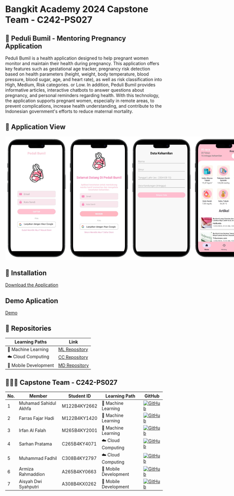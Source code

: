 # Bangkit Academy 2024 Capstone Team - C242-PS027

## 📖 Peduli Bumil - Mentoring Pregnancy Application
Peduli Bumil is a health application designed to help pregnant women monitor and maintain their health during pregnancy. This application offers key features such as gestational age tracker, pregnancy risk detection based on health parameters (height, weight, body temperature, blood pressure, blood sugar, age, and heart rate), as well as risk classification into High, Medium, Risk categories. or Low. In addition, Peduli Bumil provides informative articles, interactive chatbots to answer questions about pregnancy, and personal reminders regarding health. With this technology, the application supports pregnant women, especially in remote areas, to prevent complications, increase health understanding, and contribute to the Indonesian government's efforts to reduce maternal mortality.

## 📱 Application View

<div style="display: flex; justify-content: space-around;">
  <img src="https://github.com/BangkitPeduliBumil/asset/blob/62468463660911a5a368fc428d44c001571390d1/regis-portrait.png" width="200">
  <img src="https://github.com/BangkitPeduliBumil/asset/blob/62468463660911a5a368fc428d44c001571390d1/login-portrait.png" alt="Halaman Login" alt="Halaman Artikel" width="200">
     <img src="https://github.com/BangkitPeduliBumil/asset/blob/62468463660911a5a368fc428d44c001571390d1/form-user-portrait.png" alt="Halaman Risiko Kehamilan" width="200">
  <img src="https://github.com/BangkitPeduliBumil/asset/blob/62468463660911a5a368fc428d44c001571390d1/home.png" alt="Halaman Risiko Kehamilan" width="200">
  <img src="https://github.com/BangkitPeduliBumil/asset/blob/62468463660911a5a368fc428d44c001571390d1/form-prediksi.png" alt="Halaman Risiko Kehamilan" width="200">
    <img src="https://github.com/BangkitPeduliBumil/asset/blob/62468463660911a5a368fc428d44c001571390d1/result.png" alt="Halaman Risiko Kehamilan" width="200">
    <img src="https://github.com/BangkitPeduliBumil/asset/blob/62468463660911a5a368fc428d44c001571390d1/history.png" alt="Halaman Risiko Kehamilan" width="200">
    <img src="https://github.com/BangkitPeduliBumil/asset/blob/ba8ca85a8650c0a2f232b1bef0c31e998f51abcc/chatbot.png" alt="Halaman Risiko Kehamilan" width="200">

</div>


## 📱 Installation
[Download the Application](https://drive.google.com/drive/folders/1dJPjlwCrxeqbRiAHrQB20nf-EcVZ400d?usp=sharing)

## Demo Aplication
[Demo]()

## 📁 Repositories

| Learning Paths         | Link            |
|-------------------------|-----------------|
| 🤖 Machine Learning    | [ML Repository](https://github.com/BangkitPeduliBumil/Machine-Learning.git) |
| ☁️ Cloud Computing      | [CC Repository](https://github.com/BangkitPeduliBumil/cloud-computing.git) |
| 📱 Mobile Development   | [MD Repository](https://github.com/BangkitPeduliBumil/mobdev.git)|



## 🧑‍🤝‍🧑 Capstone Team - C242-PS027

|  No. | Member                          | Student ID   | Learning Path        | GitHub            |
|------|---------------------------------|--------------|----------------------|-------------------|
|   1  | Muhamad Sahidul Akhfa           | M122B4KY2662 | :brain: Machine Learning     | [![GitHub](https://img.shields.io/badge/-GitHub-brightgreen?logo=github&logoColor=white)](https://github.com/sahidoel) |
|   2  | Farras Fajar Hadi               | M122B4KY1420 | :brain: Machine Learning     | [![GitHub](https://img.shields.io/badge/-GitHub-brightgreen?logo=github&logoColor=white)](https://github.com/FajarHadi1) |
|   3  | Irfan Al Falah                  | M265B4KY2001 | :brain: Machine Learning     | [![GitHub](https://img.shields.io/badge/-GitHub-brightgreen?logo=github&logoColor=white)](https://github.com/irfanalfalah75) |
|   4  | Sarhan Pratama                  | C265B4KY4071 | :cloud: Cloud Computing      | [![GitHub](https://img.shields.io/badge/-GitHub-brightgreen?logo=github&logoColor=white)](https://github.com/SarhanPratama) |
|   5  | Muhammad Fadhil                 | C308B4KY2797 | :cloud: Cloud Computing      | [![GitHub](https://img.shields.io/badge/-GitHub-brightgreen?logo=github&logoColor=white)](https://github.com/Dedeuuw) |
|   6  | Armiza Rahmaddion               | A265B4KY0663 | :iphone: Mobile Development  | [![GitHub](https://img.shields.io/badge/-GitHub-brightgreen?logo=github&logoColor=white)](https://github.com/ArmizaRahmaddion) |
|   7  | Aisyah Dwi Syahputri            | A308B4KX0262 | :iphone: Mobile Development  | [![GitHub](https://img.shields.io/badge/-GitHub-brightgreen?logo=github&logoColor=white)](https://github.com/aisbatu) |



<!--

**Here are some ideas to get you started:**

🙋‍♀️ A short introduction - what is your organization all about?
🌈 Contribution guidelines - how can the community get involved?
👩‍💻 Useful resources - where can the community find your docs? Is there anything else the community should know?
🍿 Fun facts - what does your team eat for breakfast?
🧙 Remember, you can do mighty things with the power of [Markdown](https://docs.github.com/github/writing-on-github/getting-started-with-writing-and-formatting-on-github/basic-writing-and-formatting-syntax)
-->

